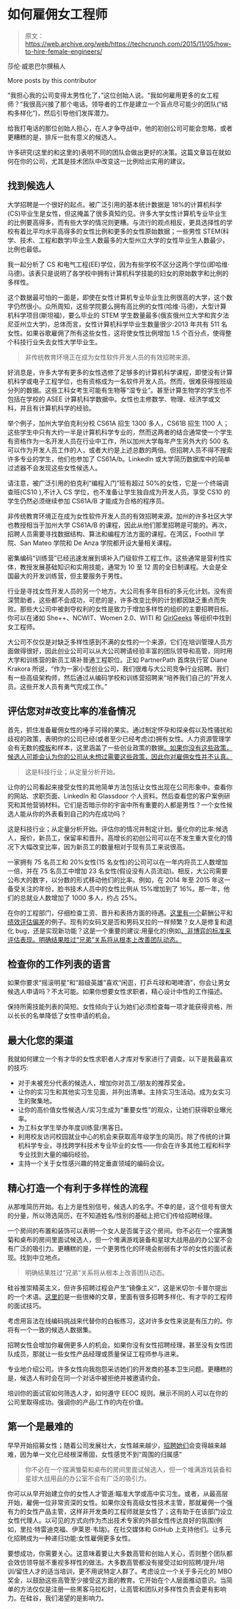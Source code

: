 # 如何雇佣女工程师

> 原文：<https://web.archive.org/web/https://techcrunch.com/2015/11/05/how-to-hire-female-engineers/>

莎伦·威恩巴尔撰稿人

More posts by this contributor

“我担心我的公司变得太男性化了，”这位创始人说。“我如何雇用更多的女工程师？”我很高兴接了那个电话。领导者的工作是建立一个盲点尽可能少的团队(“结构多样化”)，然后引导他们发挥潜力。

给我打电话的那位创始人担心，在人才争夺战中，他的初创公司可能会忽略，或者更糟糕的是，排斥一批有意义的候选人。

许多研究(这里的和这里的)表明不同的团队会做出更好的决策。这篇文章旨在就如何在你的公司，尤其是技术团队中改变这一比例给出实用的建议。

## 找到候选人

大学招聘是一个很好的起点。被广泛引用的基本统计数据是 18%的计算机科学(CS)毕业生是女性，但这掩盖了很多真知灼见。许多大学女性计算机专业毕业生的比例要高得多，而有些大学的情况则更糟。与流行的观点相反，更具选择性的学校有着比平均水平高得多的女性比例和更多的女性原始数据；一些男性 STEM(科学、技术、工程和数学)毕业生人数最多的大型州立大学的女性毕业生人数最少，比例也最低。

我一起分析了 CS 和电气工程(EE)学位，因为有些学校不区分这两个学位(即哈维·马德)。该表只是说明了各学校中拥有计算机科学技能的妇女的原始数字和比例的多样性。

这个数据最可怕的一面是，即使在女性计算机专业毕业生比例很高的大学，这个数字仍然很小。众所周知，这些学院要么拥有高比例的女性(哈维·马德)，大型计算机科学项目(斯坦福)，要么毕业的 STEM 学生数量最多(俄亥俄州立大学和宾夕法尼亚州立大学)，总体而言，女性计算机科学毕业生数量很少:2013 年共有 511 名女性。如果谷歌雇佣了所有这些女性，这将使女性比例增加 1.5 个百分点，使得整个科技行业失去女性大学毕业生。

> 非传统教育环境正在成为女性软件开发人员的有效招聘来源。

好消息是，许多大学有更多的女性选修了足够多的计算机科学课程，即使没有计算机科学或电子工程学位，也有资格成为一名软件开发人员。然而，很难获得按班级分列的数据。这些工科女考生可能有生物等“湿专业”。甚至计算生物学的学生也不包括在学校的 ASEE 计算机科学数据中。女性也主修数学、物理、经济学或文科，并且有计算机科学的经验。

举个例子，加州大学伯克利分校 CS61A 招生 1300 多人，CS61B 招生 1100 人；这些学生中只有大约一半是计算机科学专业的，然而这两者的结合通常使一个学生有资格作为一名开发人员在行业中工作，所以加州大学每年产生另外大约 500 名可以作为开发人员工作的人，或者大约是上述总数的两倍。但招聘人员不得不搜索许多专业的学生，他们也参加了 CS61A/b。LinkedIn 或大学简历数据库中的简单过滤器不会发现这些女性候选人。

请注意，被广泛引用的伯克利“编程入门”班有超过 50%的女性，它是一个终端调查班(CS10 ),不计入 CS 学位，也不准备让学生独自成为开发人员。享受 CS10 的学生仍然必须继续参加 CS61A/B 才能成为合格的程序员。

非传统教育环境正在成为女性软件开发人员的有效招聘来源。加州的许多社区大学也教授相当于加州大学 CS61A/B 的课程，因此从他们那里招聘是可能的。再次，招聘人员需要寻找数据结构、算法和编程方法方面的课程。在湾区，Foothill 学院、San Mateo 学院和 De Anza 学院都开设大量相关课程。

密集编码“训练营”已经迅速发展到填补入门级软件工程工作。这些通常是营利性实体，教授发展基础知识和实用技能，通常为 10 至 12 周的全日制课程。大会是全国最大的开发训练营，但主要服务于男性。

行业是寻找女性开发人员的另一个地方。大公司有多年目标的多元化计划。没有资深赞助者，这些都不会成功，可悲的是，许多改变比例的计划都因缺乏重点而失败。那些大公司中被剥夺权利的女性是致力于增加多样性的组织的主要招聘目标。你可以在诸如 She++、NCWIT、Women 2.0、WITI 和 [GirlGeeks](https://web.archive.org/web/20230326071819/http://bayareagirlgeekdinners.com/) 等组织中找到女工程师。

大公司不仅仅是对缺乏多样性感到不满的女性的一个来源，它们在培训管理人员方面做得很好，因此创业公司可以从大公司聘请经验丰富的团队领导和高管，同时用大学和训练营的新员工填补普通工程职位。正如 PartnerPath 首席执行官 Diane Krakora 所说，“作为一家小型创业公司，我们很难与大公司竞争行业招聘。我们有一些高级架构师，然后通过从编码学校和训练营招聘来“培养我们自己的”开发人员。这些开发人员有勇气完成工作。”

## 评估您对#改变比率的准备情况

首先，抓住准备雇佣女性的唾手可得的果实。通过制定怀孕和探亲假以及性骚扰和歧视的政策，表明你的公司已经(或者至少已经考虑过)拥有女性。人力资源管理学会有无数的[模板](https://web.archive.org/web/20230326071819/http://www.shrm.org/templatestools/pages/default.aspx)和样本，这里涵盖了一些创业政策的数据[。如果你没有这些政策，候选人可能会认为你的公司从未想过需要这些政策，因此你对雇佣女性并不认真。](https://web.archive.org/web/20230326071819/http://fortune.com/2015/08/05/parental-leave-startups/)

> 这是科技行业；从定量分析开始。

让你的公司看起来接受女性的其他简单方法包括让女性出现在公司形象中。查看你的网站、求职页面、LinkedIn 和 Glassdoor 个人资料。然后查看您的客户案例研究和其他营销材料。它们是否暗示你的宇宙中所有重要的人都是男性？一个女性候选人能从你的外表看到自己的内在成功吗？

这是科技行业；从定量分析开始。评估你的情况并制定计划。量化你的比率:候选人，报价，新员工，保留率和晋升。高增长的初创公司可以在不发生重大变化的情况下大幅改变比率，因为新员工的数量相对于现有员工来说很高。

一家拥有 75 名员工和 20%女性(15 名女性)的公司可以在一年内将员工人数增加一倍，并在 75 名员工中增加 23 名女性(假设没有人员流动)。相反，大公司需要公布大的数字，以分数的形式移动他们的比率。例如，在 2014 年至 2015 年这一备受关注的年份，脸书技术人员中的女性比例从 15%增加到了 16%。那一年，他们的总就业人数增加了 1000 多人，约占 25%。

在你的工程部门，仔细检查工资、晋升和表扬方面的待遇。[这里有一个](https://web.archive.org/web/20230326071819/http://www.huffingtonpost.com/2014/09/05/gap-equal-pay_n_5768780.html?utm_hp_ref=business)薪酬公平和[绩效评估偏差](https://web.archive.org/web/20230326071819/http://fortune.com/2014/08/26/performance-review-gender-bias/)的例子。现有的女码叉是否和男码叉拉的一样频繁？女人是修复和退化 bug，还是实现新功能？这是一个重要的建议:用量化的(例如[、非博弈的标准来评估表现。明确结果胜过“兄弟”关系将从根本上改善团队动态。](https://web.archive.org/web/20230326071819/https://en.wikipedia.org/wiki/SMART_criteria)

## 检查你的工作列表的语言

如果你要求“摇滚明星”和“超级英雄”喜欢“闲逛，打乒乓球和喝啤酒”，你会让男女候选人申请吗？不太可能。如果你想要女性求职者，精心设计中性的工作描述。

保持所需技能列表的简短。女性倾向于认为她们必须检查每一项才能获得资格，所以长长的名单降低了女性申请的机会。

## 最大化您的渠道

我就如何建立一个有才华的女性求职者人才库对专家进行了调查。以下是我最喜欢的技巧:

*   对于未被充分代表的候选人，增加你对员工/朋友的推荐奖金。
*   让你的实习生和其他实习生见面，并列出清单。主持实习生活动。成为女实习生的聚集地。
*   让你的高价值女性候选人/实习生成为“重要女性”的观众，让她们获得职业曝光率。
*   为工科女学生举办年度训练营/黑客日。
*   利用校友访问校园就业中心的机会来获取高年级学生的简历。除了传统的计算机科学专业，寻找跨学科技术专业毕业的女性——你会在许多其他工程和科学专业找到大量的编码经验。
*   主持一个关于女性感兴趣的特定垂直领域的编码会议。

## 精心打造一个有利于多样性的流程

从那堆简历开始。右上方是性别信号，候选人的名字。不幸的是，这个信号有很大的分量，所以筛选简历，在不知道姓名/性别的基础上把它们传给招聘经理。

一个房间的布置和装饰可以表明一个女人是否属于这个房间。你不必在一个摆满雏菊和桌布的房间里面试候选人，但一个堆满游戏装备和星球大战用品的办公室不会有广泛的吸引力。更糟糕的是，一个更男性化的环境会削弱有才华的女性的面试表现。找到中立地点。

> 明确结果胜过“兄弟”关系将从根本上改善团队动态。

硅谷推崇精英主义，但许多招聘过程会产生“镜像主义”，这是米切尔·卡普尔提出的一个术语。[这里的](https://web.archive.org/web/20230326071819/http://qz.com/258066/this-is-why-you-dont-hire-good-developers/%20and%20http:/carlos.bueno.org/2014/06/refactoring.html)是一些很棒的文章，里面有很多招聘多样化、有才华的工程师的面试技巧。

考虑用盲法在线编码挑战来代替你的白板练习，这对许多女性来说是有压力的。你将有一个一致的候选人数据集。

招聘女性会增加你雇佣更多人的机会。如果你没有女性招聘经理，甚至没有女性团队成员，那就让一些女性产品经理或质量保证工程师参与进来。

专业地介绍公司。许多女性向我抱怨采访她们的开发商的基本卫生问题。更糟糕的是，候选人有时会在同一个对话中被拒绝并被邀请约会。

培训你的面试官如何筛选人才，如何遵守 EEOC 规则。展示不同的人可以在你的公司里取得成功。强调你的产品/工作的内在价值。

## 第一个是最难的

早早开始招募女性；随着公司发展壮大，女性越来越少，[招聘她们](https://web.archive.org/web/20230326071819/http://www.nytimes.com/2015/10/11/opinion/sunday/what-really-keeps-women-out-of-tech.html?mtrref=undefined&gwh=F42E285BA459D652441D1B0A6DE1B66F&gwt=pay&assetType=opinion)会变得越来越难，因为单一文化已经根深蒂固，女性感觉不到“周围的归属感”

> 你不必在一个摆满雏菊和桌布的房间里面试候选人，但一个堆满游戏装备和星球大战用品的办公室不会有广泛的吸引力。

你可以从早开始建立你的女性人才管道:瞄准大学或高中实习生。或者，从最高层开始，雇佣一位非常资深的女性。如果你没有高级女性技术主管，那就雇佣一个强有力的女性产品主管，这样非开发类的工程师就是女性了；这有助于在该部门设立女性代理人。以可见的方式向作为杰出技术专家的外部女性传达良好的氛围(例如，里拉·特雷迪克福、伊莱恩·韦瑞)。在社交媒体和 GitHub 上支持他们。让多元化招聘成为一种递归功能:女性雇佣更多女性。

要想成功，你需要关心。这意味着要让大多数高管和创始人关心，否则整个团队都会效仿领导层不重视多样性的做法。大多数高管都没有接受过如何招聘/提升/培训/留住人才的适当培训，更不用说特定人群了。考虑设立一个关于多元化的 MBO 奖金，以鼓励这些高管至少接受这方面的教育。它开始在个人层面推动意识。当简单的方法仅仅是注册一些黑客马拉松时，让高管和团队对多样性负责会更有影响力。在硅谷，我们渴望的是影响力。